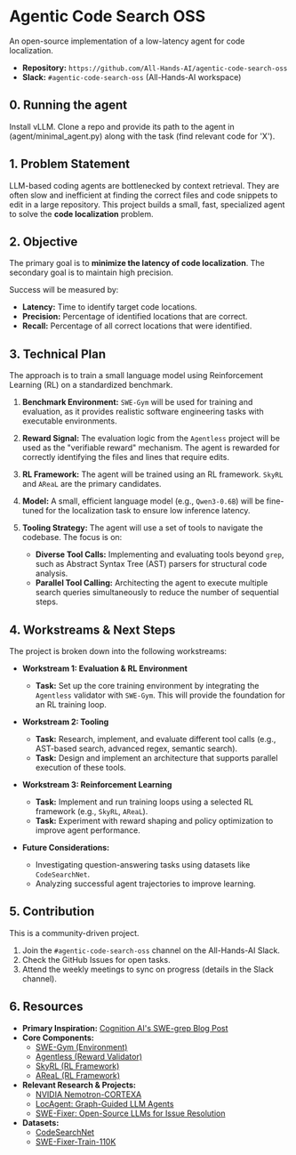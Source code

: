 # Agentic Code Search OSS

An open-source implementation of a low-latency agent for code localization.

- **Repository:** `https://github.com/All-Hands-AI/agentic-code-search-oss`
- **Slack:** `#agentic-code-search-oss` (All-Hands-AI workspace)

## 0. Running the agent

Install vLLM. Clone a repo and provide its path to the agent in (agent/minimal_agent.py) along with the task (find relevant code for 'X'). 

## 1. Problem Statement

LLM-based coding agents are bottlenecked by context retrieval. They are often slow and inefficient at finding the correct files and code snippets to edit in a large repository. This project builds a small, fast, specialized agent to solve the **code localization** problem.

## 2. Objective

The primary goal is to **minimize the latency of code localization**. The secondary goal is to maintain high precision.

Success will be measured by:

- **Latency:** Time to identify target code locations.
- **Precision:** Percentage of identified locations that are correct.
- **Recall:** Percentage of all correct locations that were identified.

## 3. Technical Plan

The approach is to train a small language model using Reinforcement Learning (RL) on a standardized benchmark.

1. **Benchmark Environment:** `SWE-Gym` will be used for training and evaluation, as it provides realistic software engineering tasks with executable environments.

2. **Reward Signal:** The evaluation logic from the `Agentless` project will be used as the "verifiable reward" mechanism. The agent is rewarded for correctly identifying the files and lines that require edits.

3. **RL Framework:** The agent will be trained using an RL framework. `SkyRL` and `AReaL` are the primary candidates.

4. **Model:** A small, efficient language model (e.g., `Qwen3-0.6B`) will be fine-tuned for the localization task to ensure low inference latency.

5. **Tooling Strategy:** The agent will use a set of tools to navigate the codebase. The focus is on:
    - **Diverse Tool Calls:** Implementing and evaluating tools beyond `grep`, such as Abstract Syntax Tree (AST) parsers for structural code analysis.
    - **Parallel Tool Calling:** Architecting the agent to execute multiple search queries simultaneously to reduce the number of sequential steps.

## 4. Workstreams & Next Steps

The project is broken down into the following workstreams:

- **Workstream 1: Evaluation & RL Environment**

  - **Task:** Set up the core training environment by integrating the `Agentless` validator with `SWE-Gym`. This will provide the foundation for an RL training loop.

- **Workstream 2: Tooling**

  - **Task:** Research, implement, and evaluate different tool calls (e.g., AST-based search, advanced regex, semantic search).
  - **Task:** Design and implement an architecture that supports parallel execution of these tools.

- **Workstream 3: Reinforcement Learning**

  - **Task:** Implement and run training loops using a selected RL framework (e.g., `SkyRL`, `AReaL`).
  - **Task:** Experiment with reward shaping and policy optimization to improve agent performance.

- **Future Considerations:**
  - Investigating question-answering tasks using datasets like `CodeSearchNet`.
  - Analyzing successful agent trajectories to improve learning.

## 5. Contribution

This is a community-driven project.

1. Join the `#agentic-code-search-oss` channel on the All-Hands-AI Slack.
2. Check the GitHub Issues for open tasks.
3. Attend the weekly meetings to sync on progress (details in the Slack channel).

## 6. Resources

- **Primary Inspiration:** [Cognition AI's SWE-grep Blog Post](https://cognition.ai/blog/swe-grep)
- **Core Components:**
  - [SWE-Gym (Environment)](https://github.com/SWE-Gym/SWE-Gym)
  - [Agentless (Reward Validator)](https://github.com/OpenAutoCoder/Agentless)
  - [SkyRL (RL Framework)](https://github.com/NovaSky-AI/SkyRL)
  - [AReaL (RL Framework)](https://github.com/inclusionAI/AReaL)
- **Relevant Research & Projects:**
  - [NVIDIA Nemotron-CORTEXA](https://github.com/NVIDIA/Nemotron-CORTEXA)
  - [LocAgent: Graph-Guided LLM Agents](https://arxiv.org/abs/2503.09089)
  - [SWE-Fixer: Open-Source LLMs for Issue Resolution](https://arxiv.org/abs/2501.05040)
- **Datasets:**
  - [CodeSearchNet](https://github.com/github/CodeSearchNet)
  - [SWE-Fixer-Train-110K](https://huggingface.co/datasets/internlm/SWE-Fixer-Train-110K)
